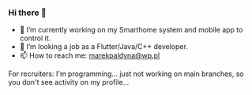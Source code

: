 ### Hi there 👋

- 🔭 I’m currently working on my Smarthome system and mobile app to control it.
- 👯 I’m looking a job as a Flutter/Java/C++ developer.
- 📫 How to reach me: marekpaldyna@wp.pl

For recruiters: I'm programming... just not working on main branches, so you don't see activity on my profile...
